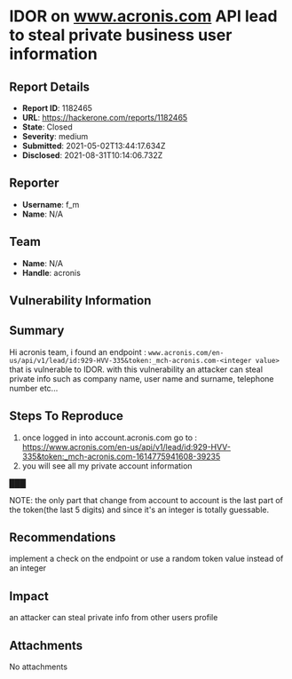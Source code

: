 # IDOR on www.acronis.com API lead to steal private business user information

## Report Details
- **Report ID**: 1182465
- **URL**: https://hackerone.com/reports/1182465
- **State**: Closed
- **Severity**: medium
- **Submitted**: 2021-05-02T13:44:17.634Z
- **Disclosed**: 2021-08-31T10:14:06.732Z

## Reporter
- **Username**: f_m
- **Name**: N/A

## Team
- **Name**: N/A
- **Handle**: acronis

## Vulnerability Information
## Summary
Hi acronis team, i found an endpoint : `www.acronis.com/en-us/api/v1/lead/id:929-HVV-335&token:_mch-acronis.com-<integer value>` that is vulnerable to IDOR. with this vulnerability an attacker can steal private info such as company name, user name and surname, telephone number etc...

## Steps To Reproduce

  1. once logged in into account.acronis.com go to :  https://www.acronis.com/en-us/api/v1/lead/id:929-HVV-335&token:_mch-acronis.com-1614775941608-39235
  2. you will see all my private account information
  
███

NOTE: the only part that change from account to account is the last part of the token(the last 5 digits) and since it's an integer is totally guessable.

## Recommendations

implement a check on the endpoint or use a random token value instead of an integer

## Impact

an attacker can steal private info from other users profile

## Attachments
No attachments

